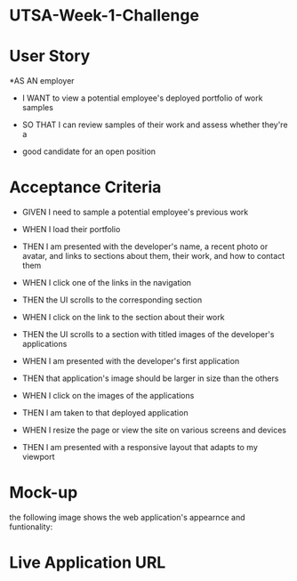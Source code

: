 # UTSA-Week-1-Challenge #
# User Story #
*AS AN employer

* I WANT to view a potential employee's deployed portfolio of work samples

* SO THAT I can review samples of their work and assess whether they're a 

* good candidate for an open position

# Acceptance Criteria #

* GIVEN I need to sample a potential employee's previous work

* WHEN I load their portfolio

* THEN I am presented with the developer's name, a recent photo or avatar, and links to sections about them, their work, and how to contact them

* WHEN I click one of the links in the navigation

* THEN the UI scrolls to the corresponding section

* WHEN I click on the link to the section about their work

* THEN the UI scrolls to a section with titled images of the developer's applications

* WHEN I am presented with the developer's first application

* THEN that application's image should be larger in size than the others

* WHEN I click on the images of the applications

* THEN I am taken to that deployed application

* WHEN I resize the page or view the site on various screens and devices

* THEN I am presented with a responsive layout that adapts to my viewport

# Mock-up #

the following image shows the web application's appearnce and funtionality:

# Live Application URL #
